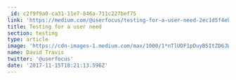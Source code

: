 ```yaml
---
_id: c2f9f9a0-ca31-11e7-846a-711c227bef75
link: 'https://medium.com/@userfocus/testing-for-a-user-need-2ec1d5f4ebca'
title: Testing for a user need
section: testing
type: article
image: 'https://cdn-images-1.medium.com/max/1000/1*nTlUDF1pDuyB5ItZD6JWXw.png'
name: David Travis
twitter: '@userfocus'
date: '2017-11-15T18:21:13.596Z'
---
```

